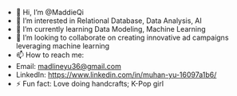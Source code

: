 - 👋 Hi, I’m @MaddieQi
- 👀 I’m interested in Relational Database, Data Analysis, AI
- 🌱 I’m currently learning Data Modeling, Machine Learning
- 💞️ I’m looking to collaborate on creating innovative ad campaigns leveraging machine learning
- 📫 How to reach me:
-   Email: madlineyu36@gmail.com
-   LinkedIn: https://www.linkedin.com/in/muhan-yu-16097a1b6/
- ⚡ Fun fact: Love doing handcrafts; K-Pop girl

<!---
MaddieQi/MaddieQi is a ✨ special ✨ repository because its `README.md` (this file) appears on your GitHub profile.
You can click the Preview link to take a look at your changes.
--->
